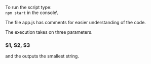 To run the script type:\
`npm start` in the console\

The file app.js has comments for easier understanding of the code.

The execution takes on three parameters.
### S1, S2, S3

and the outputs the smallest string.